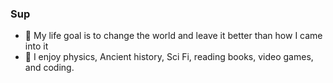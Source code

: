### Sup
- 🔭 My life goal is to change the world and leave it better than how I came into it
- 🤔 I enjoy physics, Ancient history, Sci Fi, reading books, video games, and coding.

<!--
**AidenRand/AidenRand** is a ✨ _special_ ✨ repository because its `README.md` (this file) appears on your GitHub profile.

Here are some ideas to get you started:

- 🔭 I’m currently working on ...
- 🌱 I’m currently learning ...
- 👯 I’m looking to collaborate on ...
- 🤔 I’m looking for help with ...
- 💬 Ask me about ...
- 📫 How to reach me: ...
- 😄 Pronouns: ...
- ⚡ Fun fact: ...
-->
